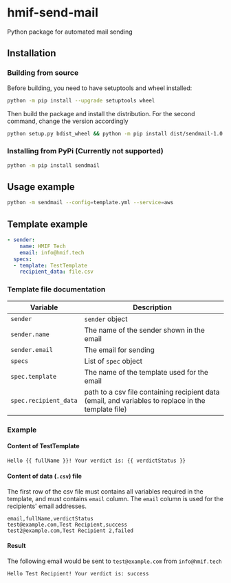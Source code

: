 # hmif-send-mail

Python package for automated mail sending

## Installation

### Building from source
Before building, you need to have setuptools and wheel installed:
```bash
python -m pip install --upgrade setuptools wheel
```

Then build the package and install the distribution. For the second command, change the version accordingly
```bash
python setup.py bdist_wheel && python -m pip install dist/sendmail-1.0.0-py3-none-any.whl
```

### Installing from PyPi (Currently not supported)
```bash
python -m pip install sendmail
```

## Usage example
```bash
python -m sendmail --config=template.yml --service=aws
```

## Template example
```yaml
- sender:
    name: HMIF Tech
    email: info@hmif.tech
  specs:
  - template: TestTemplate
    recipient_data: file.csv
```
### Template file documentation
| Variable | Description |
| ------------- | ------------- | 
| `sender` | `sender` object |
| `sender.name`| The name of the sender shown in the email | 
| `sender.email` | The email for sending |   
| `specs` | List of `spec` object |   
| `spec.template` | The name of the template used for the email |   
| `spec.recipient_data` | path to a csv file containing recipient data (email, and variables to replace in the template file) |   

### Example

#### Content of TestTemplate
```txt
Hello {{ fullName }}! Your verdict is: {{ verdictStatus }}
```

#### Content of data (`.csv`) file
The first row of the csv file must contains all variables required in the template, and must contains `email` column.
The `email` column is used for the recipients' email addresses.

```csv
email,fullName,verdictStatus
test@example.com,Test Recipient,success
test2@example.com,Test Recipient 2,failed
```

#### Result
The following email would be sent to `test@example.com` from `info@hmif.tech`

```txt
Hello Test Recipient! Your verdict is: success
```
